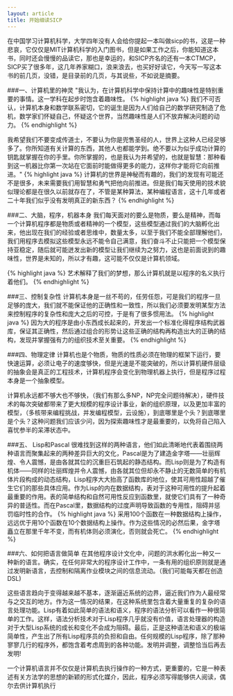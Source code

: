 ```yaml
---
layout: article
title: 开始细读SICP
---
```

在中国学习计算机科学，大学四年没有人会给你提起一本叫做sicp的书，这是一种悲哀，它仅仅是MIT计算机科学的入门图书，但是如果工作之后，你能知道这本书，同时还会慢慢的品读它，那也是幸运的，和SICP齐名的还有一本CTMCP，SICP买了很多年，这几年养家糊口，浪来浪去，也买好好读它，今天写一写这本书的前几页，没错，是目录前的几页，与其说些，不如说是摘要。

###一、计算机里的神灵
"我认为，在计算机科学中保持计算中的趣味性是特别重要的事情。这一学科在起步时饱含着趣味性。
{% highlight java %}
我们不可否认，计算机本身和数学联系密切，它的诞生是因为人们给自己的数学研究制造了危机，数学家们怀疑自己，怀疑这个世界，当然趣味性是人们不放弃解决问题的动力。
{% endhighlight %}

我希望我们不要变成传道士，不要认为你是兜售圣经的人，世界上这种人已经足够多了。你所知道有关计算的东西，其他人也都能学到。绝不要以为似乎成功计算的钥匙就掌握在你的手里。你所掌握的，也是我认为并希望的，也就是智慧：那种看到这一机器比你第一次站在它面前时能做得更多的能力，这样你才能将它向前推进。"
{% highlight java %}
计算机的世界是神秘而有趣的，我们的发现有可能还不是很多，未来需要我们用智慧和勇气把他向前推进。但是我们每天使用的技术貌似理论都是在很久以前就存在了，不管是某种算法，某种编程语言，这十几年或者二十年我们似乎没有发明真正的新东西？
{% endhighlight %}



###二、大脑，程序，机器本身
我们每天面对的要么是物质，要么是精神，而每一个计算机程序都是物质或者精神的一个模型，这些模型通过我们的大脑孵化出来，他出现在我们的经验或者思维中，数量太多，以至于我们不能全部理解他们，我们用程序去模拟这些模型永远不能令自己满意，我们奋斗不止只能把一个模型保持亚稳定，随后就可能迸发出新的模型让我们继续为之努力，这也是前面说到的趣味性，世界是未知的，所以才有趣，这可能不仅仅是计算机领域。

{% highlight java %}
艺术解释了我们的梦想，那么计算机就是以程序的名义执行着他们。
{% endhighlight %}


###三、控制复杂性
计算机本身是一丝不苟的，任劳任怨，可是我们的程序一旦足够的庞大，我们就不能保证他的正确性和一致性，所以我们必须要发明某型方法来控制程序的复杂性和庞大之后的可控，于是有了很多惯用法。
{% highlight java %}
因为大的程序是由小东西成长起来的，开发出一个标准化得程序结构武器库，保证其正确性，然后通过组合的形势让这些正确的结构再构造出大的正确的结构，发现并掌握强有力的组织技术至关重要。
{% endhighlight %}

###四、物理定律
计算机也是个物质，物质的性质必须在物理的框架下运行，要快速运算，必须让电子的速度够快，但是光速是不能突破的，所以计算机硬件层级的抽象会是真正的工程技术，计算机程序会变化到物理机器上执行，但是程序过程本身是一个抽象模型。

计算机永远都不够大也不够快，（我们有那么多NP，NP完全问题待解决），硬件技术的每次突破都带来了更大规模的程序设计事业，新的组织原理，以及更加丰富的模型，（多核带来编程挑战，并发编程模型，云设施），到底哪里是个头？到底哪里是个头？这种问题我们应该少问，因为探索趣味性才是最重要的，以免将自己陷入喜忧参半的呆滞状态中。

###五、 Lisp和Pascal
很难找到这样的两种语言，他们如此清晰地代表着围绕两种语言而聚集起来的两种差异巨大的文化，Pascal是为了建造金字塔——壮丽辉煌、令人震憾，是由各就其位的沉重巨石筑起的静态结构。而Lisp则是为了构造有机体——同样的壮丽辉煌并令人震憾，由各就其位但却永不静止的无数简单的有机体片段构成的动态结构，Lisp程序大大抬高了函数库的地位，使其可用性超越了催生它们的那些具体应用。作为Lisp的内在数据结构，表对于这种可用性的提升起着最重要的作用。表的简单结构和自然可用性反应到函数里，就使它们具有了一种奇异的普适性。而在Pascal里，数据结构的过度声明导致函数的专用性，阻碍并惩罚临时性的合作。
{% highlight java %}
采用100个函数在一种数据结构上操作，远远优于用10个函数在10个数据结构上操作。作为这些情况的必然后果，金字塔矗立在那里千年不变，而有机体则必须演化，否则就会死亡。
{% endhighlight %}

###六、如何把语言做简单
在其他程序设计文化中，问题的洪水孵化出一种又一种新的语言。确实，在任何非常大的程序设计工作中，一条有用的组织原则就是通过发明新语言，去控制和隔离作业模块之间的信息流动。（我们可能每天都在创造DSL)

这些语言趋向于变得越来越不基本，逐渐逼近系统的边界，逼近我们作为人最经常与之交互的地方。作为这一情况的结果，在这种系统里包含着大量重复的复杂的语言处理功能。Lisp有着如此简单的语法和语义，程序的语法分析可以看作一种很简单的工作。这样，语法分析技术对于Lisp程序几乎就没有价值，语言处理器的构造对于大型Lisp系统的成长和变化不会成为阻碍。最后，正是这种语法和语义的极端简单性，产生出了所有Lisp程序员的负担和自由。任何规模的Lisp程序，除了那种寥寥几行的程序外，都饱含着考虑周到的各种功能。发明并调整，调整恰当后再去发明!

一个计算机语言并不仅仅是计算机去执行操作的一种方式，更重要的，它是一种表述有关方法学的思想的新颖的形式化媒介，因此，程序必须写得能够供人阅读，偶尔去供计算机执行
